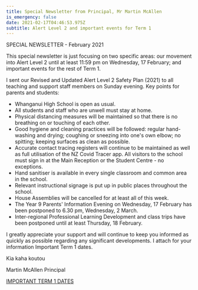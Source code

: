 ```yaml
---
title: Special Newsletter from Principal, Mr Martin McAllen
is_emergency: false
date: 2021-02-17T04:46:53.975Z
subtitle: Alert Level 2 and important events for Term 1
---
```

SPECIAL NEWSLETTER - February 2021

This special newsletter is just focusing on two specific areas: our movement into Alert Level 2 until at least 11:59 pm on Wednesday, 17 February; and important events for the rest of Term 1.

I sent our Revised and Updated Alert Level 2 Safety Plan (2021) to all teaching and support staff members on Sunday evening. Key points for parents and students:

* Whanganui High School is open as usual.
* All students and staff who are unwell must stay at home.
* Physical distancing measures will be maintained so that there is no breathing on or touching of each other.
* Good hygiene and cleaning practices will be followed: regular hand-washing and drying; coughing or sneezing into one's own elbow; no spitting; keeping surfaces as clean as possible.
* Accurate contact tracing registers will continue to be maintained as well as full utilisation of the NZ Covid Tracer app. All visitors to the school must sign in at the Main Reception or the Student Centre - no exceptions.
* Hand sanitiser is available in every single classroom and common area in the school. 
* Relevant instructional signage is put up in public places throughout the school.
* House Assemblies will be cancelled for at least all of this week.
* The Year 9 Parents' Information Evening on Wednesday, 17 February has been postponed to 6.30 pm, Wednesday, 2 March.
* Inter-regional Professional Learning Development and class trips have been postponed until at least Thursday, 18 February.

I greatly appreciate your support and will continue to keep you informed as quickly as possible regarding any significant developments. I attach for your information Important Term 1 dates.

Kia kaha koutou

Martin McAllen
Principal


[IMPORTANT TERM 1 DATES](https://res.cloudinary.com/whanganuihigh/image/upload/v1613369969/newsletters/Special_Newsletter_-_February_2021.pdf)